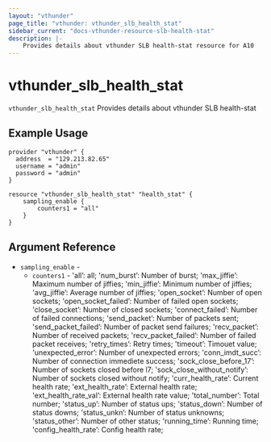 ```yaml
---
layout: "vthunder"
page_title: "vthunder: vthunder_slb_health_stat"
sidebar_current: "docs-vthunder-resource-slb-health-stat"
description: |-
    Provides details about vthunder SLB health-stat resource for A10
---
```


# vthunder\_slb\_health_stat

`vthunder_slb_health_stat` Provides details about vthunder SLB health-stat
## Example Usage


```hcl
provider "vthunder" {
  address  = "129.213.82.65"
  username = "admin"
  password = "admin"
}

resource "vthunder_slb_health_stat" "health_stat" {
	sampling_enable {
		counters1 = "all"
	}
}
```

## Argument Reference

* `sampling_enable` - 
	* `counters1` - 'all’: all; 'num_burst’: Number of burst; 'max_jiffie’: Maximum number of jiffies; 'min_jiffie’: Minimum number of jiffies; 'avg_jiffie’: Average number of jiffies; 'open_socket’: Number of open sockets; 'open_socket_failed’: Number of failed open sockets; 'close_socket’: Number of closed sockets; 'connect_failed’: Number of failed connections; 'send_packet’: Number of packets sent; 'send_packet_failed’: Number of packet send failures; 'recv_packet’: Number of received packets; 'recv_packet_failed’: Number of failed packet receives; 'retry_times’: Retry times; 'timeout’: Timouet value; 'unexpected_error’: Number of unexpected errors; 'conn_imdt_succ’: Number of connection immediete success; 'sock_close_before_17’: Number of sockets closed before l7; 'sock_close_without_notify’: Number of sockets closed without notify; 'curr_health_rate’: Current health rate; 'ext_health_rate’: External health rate; 'ext_health_rate_val’: External health rate value; 'total_number’: Total number; 'status_up’: Number of status ups; 'status_down’: Number of status downs; 'status_unkn’: Number of status unknowns; 'status_other’: Number of other status; 'running_time’: Running time; 'config_health_rate’: Config health rate;


